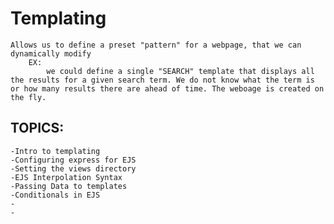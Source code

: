# Templating
    Allows us to define a preset "pattern" for a webpage, that we can dynamically modify 
        EX:
            we could define a single "SEARCH" template that displays all the results for a given search term. We do not know what the term is or how many results there are ahead of time. The weboage is created on the fly.

## TOPICS:
    -Intro to templating
    -Configuring express for EJS
    -Setting the views directory
    -EJS Interpolation Syntax
    -Passing Data to templates
    -Conditionals in EJS
    -
    -